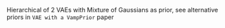 Hierarchical of 2 VAEs with Mixture of Gaussians as prior, see alternative priors in ``VAE with a VampPrior`` paper
